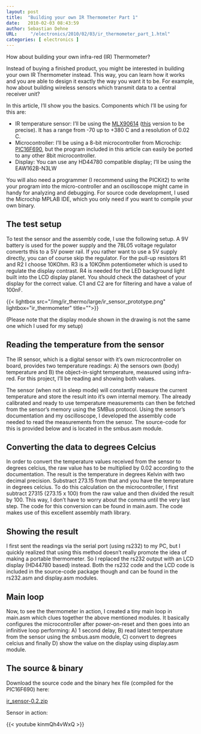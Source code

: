 ```yaml
---
layout: post
title:  "Building your own IR Thermometer Part 1"
date:   2010-02-03 08:43:59
author: Sebastian Dehne
URL:     "/electronics/2010/02/03/ir_thermometer_part_1.html"
categories: [ electronics ]
---
```


How about building your own infra-red (IR) Thermometer?

Instead of buying a finished product, you might be interested in building your own IR Thermometer instead. This way, 
you can learn how it works and you are able to design it exactly the way you want it to be. For example, how about 
building wireless sensors which transmit data to a central receiver unit?

In this article, I’ll show you the basics. Components which I’ll be using for this are:

* IR temperature sensor: I’ll be using the [MLX90614](http://www.melexis.com/Sensor-ICs-Infrared-and-Optical/Infrared-Thermometers/MLX90614-615.aspx) 
  ([this](http://search.digikey.com/scripts/DkSearch/dksus.dll?Detail&name=MLX90614ESF-AAA-ND) version to be precise). 
  It has a range from -70 up to +380 C and a resolution of 0.02 C.
* Microcontroller: I’ll be using a 8-bit microcontroller from Microchip: [PIC16F690](http://www.microchip.com/wwwproducts/Devices.aspx?product=PIC16F690), 
  but the program included in this article can easily be ported to any other 8bit microcontroller.
* Display: You can use any HD44780 compatible display; I’ll be using the EAW162B-N3LW

You will also need a programmer (I recommend using the PICKit2) to write your program into the micro-controller and an 
oscilloscope might came in handy for analyzing and debugging. For source code development, I used the Microchip MPLAB IDE, 
which you only need if you want to compile your own binary.

## The test setup

To test the sensor and the assembly code, I use the following setup. A 9V battery is used for the power supply and the 
78L05 voltage regulator converts this to a 5V power rail. If you rather want to use a 5V supply directly, you can of course 
skip the regulator. For the pull-up resistors R1 and R2 I choose 10KOhm. R3 is a 10KOhm potentiometer which is used to regulate 
the display contrast. R4 is needed for the LED background light built into the LCD display planet. You should check the datasheet 
of your display for the correct value. C1 and C2 are for filtering and have a value of 100nF.

{{< lightbox src="/img/ir_thermo/large/ir_sensor_prototype.png" lightbox="ir_thermometer" title="">}}

(Please note that the display module shown in the drawing is not the same one which I used for my setup)

## Reading the temperature from the sensor

The IR sensor, which is a digital sensor with it’s own microcontroller on board, provides two temperature readings: A) 
the sensors own (body) temperature and B) the object-in-sight temperature, measured using infra-red. For this project, 
I’ll be reading and showing both values.

The sensor (when not in sleep mode) will constantly measure the current temperature and store the result into it’s own 
internal memory. The already calibrated and ready to use temperature measurements can then be fetched from the sensor’s 
memory using the SMBus protocol. Using the sensor’s documentation and my oscilloscope, I developed the assembly code 
needed to read the measurements from the sensor. The source-code for this is provided below and is located in the 
smbus.asm module.

## Converting the data to degrees Celcius

In order to convert the temperature values received from the sensor to degrees celcius, the raw value has to be multiplied by 
0.02 according to the documentation. The result is the temperature in degrees Kelvin with two decimal precision. Substract 
273.15 from that and you have the temperature in degrees celcius. To do this calculation on the microcontroller, I first subtract 
27315 (273.15 x 100) from the raw value and then divided the result by 100. This way, I don’t have to worry about the comma until 
the very last step. The code for this conversion can be found in main.asm. The code makes use of this excellent assembly 
math library.

## Showing the result

I first sent the readings via the serial port (using rs232) to my PC, but I quickly realized that using this method 
doesn’t really promote the idea of making a portable thermometer. So I replaced the rs232 output with an LCD display 
(HD44780 based) instead. Both the rs232 code and the LCD code is included in the source-code package though and can be 
found in the rs232.asm and display.asm modules.

## Main loop

Now, to see the thermometer in action, I created a tiny main loop in main.asm which clues together the above mentioned 
modules. It basically configures the microcontroller after power-on-reset and then goes into an infinitive loop performing: 
A) 1 second delay, B) read latest temperature from the sensor using the smbus.asm module, C) convert to degrees celcius 
and finally D) show the value on the display using display.asm module.

## The source & binary

Download the source code and the binary hex file (compiled for the PIC16F690) here:

[ir_sensor-0.2.zip](/download/ir_thermo/ir_sensor-0.2.zip)

Sensor in action:

{{< youtube kinmQh4vWxQ >}}